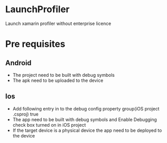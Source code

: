 # LaunchProfiler
Launch xamarin profiler without enterprise licence

# Pre requisites
## Android
* The project need to be built with debug symbols
* The apk need to be uploaded to the device

## Ios
* Add following entry in to the debug config property group(iOS project .csproj)
<MtouchProfiling>true</MtouchProfiling>
* The app need to be built with debug symbols and Enable Debugging check box turned on in iOS project
* If the target device is a physical device the app need to be deployed to the device
